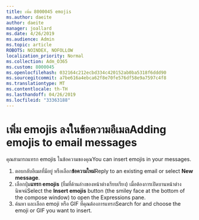 ```yaml
---
title: เพิ่ม 8000045 emojis
ms.author: daeite
author: daeite
manager: joallard
ms.date: 4/26/2019
ms.audience: Admin
ms.topic: article
ROBOTS: NOINDEX, NOFOLLOW
localization_priority: Normal
ms.collection: Adm_O365
ms.custom: 8000045
ms.openlocfilehash: 032164c212ecbd334c420152ab0ba5318f6ddd90
ms.sourcegitcommit: a7be616a4ebca62f8e70fe576df58e9a7597c4f8
ms.translationtype: MT
ms.contentlocale: th-TH
ms.lasthandoff: 04/26/2019
ms.locfileid: "33363188"
---
```

# <a name="adding-emojis-to-email-messages"></a><span data-ttu-id="b787d-102">เพิ่ม emojis ลงในข้อความอีเมล</span><span class="sxs-lookup"><span data-stu-id="b787d-102">Adding emojis to email messages</span></span>

<span data-ttu-id="b787d-103">คุณสามารถแทรก emojis ในข้อความของคุณ</span><span class="sxs-lookup"><span data-stu-id="b787d-103">You can insert emojis in your messages.</span></span>

1. <span data-ttu-id="b787d-104">ตอบกลับอีเมลที่มีอยู่ หรือเลือก**ข้อความใหม่**</span><span class="sxs-lookup"><span data-stu-id="b787d-104">Reply to an existing email or select **New message**.</span></span>
1. <span data-ttu-id="b787d-105">เลือกปุ่ม**แทรก emojis** (ยิ้มที่ด้านล่างของหน้าต่างเรียบเรียง) เมื่อต้องการเปิดบานหน้าต่างนิพจน์</span><span class="sxs-lookup"><span data-stu-id="b787d-105">Select the **Insert emojis** button (the smiley face at the bottom of the compose window) to open the Expressions pane.</span></span>
1. <span data-ttu-id="b787d-106">ค้นหา และเลือก emoji หรือ GIF ที่คุณต้องการแทรก</span><span class="sxs-lookup"><span data-stu-id="b787d-106">Search for and choose the emoji or GIF you want to insert.</span></span>
